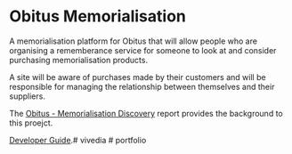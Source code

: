# Obitus Memorialisation

A memorialisation platform for Obitus that will allow people who are organising a rememberance service
for someone to look at and consider purchasing memorialisation products.

A site will be aware of purchases made by their customers and will be responsible for managing
the relationship between themselves and their suppliers.

The [Obitus - Memorialisation Discovery](https://docs.google.com/document/d/1D-Y3zFfGrmG2Aub-JgOwIZbTEo7MQr21jH6jcJ0rR0U/edit) report
provides the background to this proejct.

[Developer Guide](docs/development-guide.md).#   v i v e d i a  
 #   p o r t f o l i o  
 